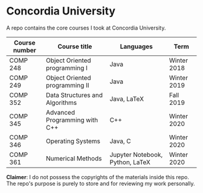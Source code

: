# Concordia University

A repo contains the core courses I took at Concordia University.

| Course number | Course title                   | Languages                       | Term        |
| ---           | ---                            | ---                             | ---         |
| COMP 248      | Object Oriented programming I  | Java                            | Winter 2018 |
| COMP 249      | Object Oriented programming II | Java                            | Winter 2019 |
| COMP 352      | Data Structures and Algorithms | Java, LaTeX                     | Fall 2019   |
| COMP 345      | Advanced Programming with C++  | C++                             | Winter 2020 |
| COMP 346      | Operating Systems              | Java, C                         | Winter 2020 |
| COMP 361      | Numerical Methods              | Jupyter Notebook, Python, LaTeX | Winter 2020 |

**Claimer**: I do not possess the copyrights of the materials inside this repo. The repo's purpose is purely to store and for reviewing my work personally.
